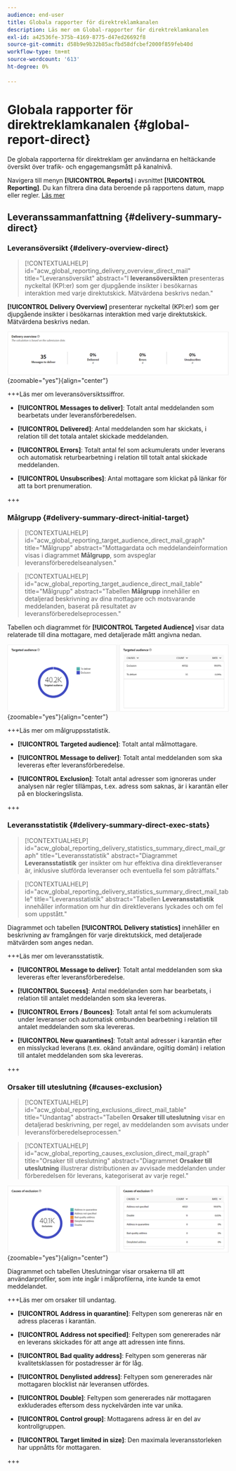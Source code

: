 ```yaml
---
audience: end-user
title: Globala rapporter för direktreklamkanalen
description: Läs mer om Global-rapporter för direktreklamkanalen
exl-id: a42536fe-375b-4169-8775-d47ed26692f8
source-git-commit: d58b9e9b32b85acfbd58dfcbef2000f859feb40d
workflow-type: tm+mt
source-wordcount: '613'
ht-degree: 0%

---
```


# Globala rapporter för direktreklamkanalen {#global-report-direct}

De globala rapporterna för direktreklam ger användarna en heltäckande översikt över trafik- och engagemangsmått på kanalnivå.

Navigera till menyn **[!UICONTROL Reports]** i avsnittet **[!UICONTROL Reporting]**. Du kan filtrera dina data beroende på rapportens datum, mapp eller regler. [Läs mer](global-reports.md)

## Leveranssammanfattning {#delivery-summary-direct}

### Leveransöversikt {#delivery-overview-direct}

>[!CONTEXTUALHELP]
>id="acw_global_reporting_delivery_overview_direct_mail"
>title="Leveransöversikt"
>abstract="I **leveransöversikten** presenteras nyckeltal (KPI:er) som ger djupgående insikter i besökarnas interaktion med varje direktutskick. Mätvärdena beskrivs nedan."

**[!UICONTROL Delivery Overview]** presenterar nyckeltal (KPI:er) som ger djupgående insikter i besökarnas interaktion med varje direktutskick. Mätvärdena beskrivs nedan.

![Den här bilden visar leveransöversiktsmått för direktutskick.](assets/global_report_direct_mail_delivery_overview.png){zoomable="yes"}{align="center"}

+++Läs mer om leveransöversiktssiffror.

* **[!UICONTROL Messages to deliver]**: Totalt antal meddelanden som bearbetats under leveransförberedelsen.

* **[!UICONTROL Delivered]**: Antal meddelanden som har skickats, i relation till det totala antalet skickade meddelanden.

* **[!UICONTROL Errors]**: Totalt antal fel som ackumulerats under leverans och automatisk returbearbetning i relation till totalt antal skickade meddelanden.

* **[!UICONTROL Unsubscribes]**: Antal mottagare som klickat på länkar för att ta bort prenumeration.

+++

### Målgrupp {#delivery-summary-direct-initial-target}

>[!CONTEXTUALHELP]
>id="acw_global_reporting_target_audience_direct_mail_graph"
>title="Målgrupp"
>abstract="Mottagardata och meddelandeinformation visas i diagrammet **Målgrupp**, som avspeglar leveransförberedelseanalysen."

>[!CONTEXTUALHELP]
>id="acw_global_reporting_target_audience_direct_mail_table"
>title="Målgrupp"
>abstract="Tabellen **Målgrupp** innehåller en detaljerad beskrivning av dina mottagare och motsvarande meddelanden, baserat på resultatet av leveransförberedelseprocessen."

Tabellen och diagrammet för **[!UICONTROL Targeted Audience]** visar data relaterade till dina mottagare, med detaljerade mått angivna nedan.

![Den här bilden visar målgruppsmått för direktreklam.](assets/global_report_direct_mail_targeted_audience.png){zoomable="yes"}{align="center"}

+++Läs mer om målgruppsstatistik.

* **[!UICONTROL Targeted audience]**: Totalt antal målmottagare.

* **[!UICONTROL Message to deliver]**: Totalt antal meddelanden som ska levereras efter leveransförberedelse.

* **[!UICONTROL Exclusion]**: Totalt antal adresser som ignoreras under analysen när regler tillämpas, t.ex. adress som saknas, är i karantän eller på en blockeringslista.

+++

### Leveransstatistik {#delivery-summary-direct-exec-stats}

>[!CONTEXTUALHELP]
>id="acw_global_reporting_delivery_statistics_summary_direct_mail_graph"
>title="Leveransstatistik"
>abstract="Diagrammet **Leveransstatistik** ger insikter om hur effektiva dina direktleveranser är, inklusive slutförda leveranser och eventuella fel som påträffats."

>[!CONTEXTUALHELP]
>id="acw_global_reporting_delivery_statistics_summary_direct_mail_table"
>title="Leveransstatistik"
>abstract="Tabellen **Leveransstatistik** innehåller information om hur din direktleverans lyckades och om fel som uppstått."

Diagrammet och tabellen **[!UICONTROL Delivery statistics]** innehåller en beskrivning av framgången för varje direktutskick, med detaljerade mätvärden som anges nedan.

+++Läs mer om leveransstatistik.

* **[!UICONTROL Message to deliver]**: Totalt antal meddelanden som ska levereras efter leveransförberedelse.

* **[!UICONTROL Success]**: Antal meddelanden som har bearbetats, i relation till antalet meddelanden som ska levereras.

* **[!UICONTROL Errors / Bounces]**: Totalt antal fel som ackumulerats under leveranser och automatisk ombunden bearbetning i relation till antalet meddelanden som ska levereras.

* **[!UICONTROL New quarantines]**: Totalt antal adresser i karantän efter en misslyckad leverans (t.ex. okänd användare, ogiltig domän) i relation till antalet meddelanden som ska levereras.

+++

### Orsaker till uteslutning {#causes-exclusion}

>[!CONTEXTUALHELP]
>id="acw_global_reporting_exclusions_direct_mail_table"
>title="Undantag"
>abstract="Tabellen **Orsaker till uteslutning** visar en detaljerad beskrivning, per regel, av meddelanden som avvisats under leveransförberedelseprocessen."

>[!CONTEXTUALHELP]
>id="acw_global_reporting_causes_exclusion_direct_mail_graph"
>title="Orsaker till uteslutning"
>abstract="Diagrammet **Orsaker till uteslutning** illustrerar distributionen av avvisade meddelanden under förberedelsen för leverans, kategoriserat av varje regel."

![Den här bilden visar orsaken till uteslutningsmått för direktreklam.](assets/global_report_direct_mail_exclusions.png){zoomable="yes"}{align="center"}

Diagrammet och tabellen Uteslutningar visar orsakerna till att användarprofiler, som inte ingår i målprofilerna, inte kunde ta emot meddelandet.

+++Läs mer om orsaker till undantag.

* **[!UICONTROL Address in quarantine]**: Feltypen som genereras när en adress placeras i karantän.

* **[!UICONTROL Address not specified]**: Feltypen som genererades när en leverans skickades för att ange att adressen inte finns.

* **[!UICONTROL Bad quality address]**: Feltypen som genereras när kvalitetsklassen för postadresser är för låg.

* **[!UICONTROL Denylisted address]**: Feltypen som genererades när mottagaren blocklist när leveransen utfördes.

* **[!UICONTROL Double]**: Feltypen som genererades när mottagaren exkluderades eftersom dess nyckelvärden inte var unika.

* **[!UICONTROL Control group]**: Mottagarens adress är en del av kontrollgruppen.

* **[!UICONTROL Target limited in size]**: Den maximala leveransstorleken har uppnåtts för mottagaren.

+++